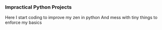 ### Impractical Python Projects
Here I start coding to improve my zen in python
And mess with tiny things to enforce my basics